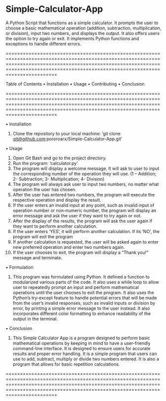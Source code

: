 # Simple-Calculator-App

A Python Script that functions as a simple calculator. It prompts the user to choose a basic mathematical operation (addition, subtraction, multiplication, or division), input two numbers, and displays the output. It also offers users the option to try again or exit. It implements Python functions and exceptions to handle different errors.

==========================================================================================================================================================================================================================================

Table of Contents
•	Installation
•	Usage
•	Contributing
•	Conclusion

==========================================================================================================================================================================================================================================

•	Installation
1.	Clone the repository to your local machine: ‘git clone git@github.com:pororoarx/Simple-Calculator-App.git’

•	Usage
1.	Open Git Bash and go to the project directory.
2.	Run the program: ‘calculator.py’
3.	 The program will display a welcome message. It will ask to user to input the corresponding number of the operation they will use. (1 – Addition; 2- Subtraction; 3- Multiplication; 4- Division)
4.	The program will always ask user to input two numbers, no matter what operation the user has chosen.
5.	After the user has entered two numbers, the program will execute the respective operation and display the result.
6.	If the user enters an invalid input at any point, such as invalid input of operation number or non-numeric number, the program will display an error message and ask the user if they want to try again or not.
7.	After the display of the results, the program will ask the user again if they want to perform another calculation.
8.	If the user enters ‘YES’, it will perform another calculation. If its ‘NO’, the program will exit the program
9.	If another calculation is requested, the user will be asked again to enter new preferred operation and enter two numbers again.
10.	If the user chooses to exit, the program will display a “Thank you!” message and terminate.

•	Formulation
1. This program was formulated using Python. It defined a function to modularized various parts of the code. It also uses a while loop to allow user to repeatedly prompt an input and perform mathematical operations until the user chooses to exit the program. It also uses the Python’s try-except feature to handle potential errors that will be made from the user’s invalid responses, such as invalid inputs or division by error, by printing a simple error message to the user instead. It also incorporates different color formatting to enhance readability of the output in the terminal. 

•	Conclusion
1. This Simple Calculator App is a program designed to perform basic mathematical operations by keeping in mind to have a user-friendly command-line interface. It is designed to ensure users for accurate results and proper error handling. It is a simple program that users can use to add, subtract, multiply or divide two numbers entered. It is also a program that allows for basic repetition calculations.

==========================================================================================================================================================================================================================================
